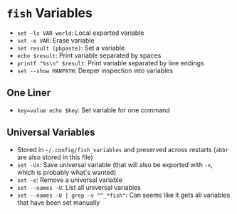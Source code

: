 # `fish` Variables

- `set -lx VAR world`: Local exported variable
- `set -e VAR`: Erase variable
- `set result (pbpaste)`: Set a variable
- `echo $result`: Print variable separated by spaces
- `printf "%s\n" $result`: Print variable separated by line endings 
- `set --show MANPATH`: Deeper inspection into variables

## One Liner

- `key=value echo $key`: Set variable for one command

## Universal Variables

- Stored in `~/.config/fish_variables` and preserved across restarts (`abbr` are also stored in this file)
- `set -Ux`: Save universal variable (that will also be exported with `-x`, which is probably what's wanted)
- `set -e`: Remove a universal variable
- `set --names -U`: List all universal variables
- `set --names -U | grep -v "^_*fish"`: Can seems like it gets all variables that have been set manually
